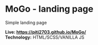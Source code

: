 # MoGo - landing page

Simple landing page

<b>Live: https://piti2703.github.io/MoGo/</b>
<br>
<b>Technology:</b> HTML/SCSS/VANILLA JS
